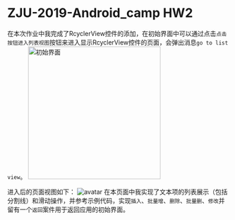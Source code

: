 # ZJU-2019-Android_camp HW2
在本次作业中我完成了RcyclerView控件的添加，在初始界面中可以通过点击`点击按钮进入列表视图`按钮来进入显示RcyclerView控件的页面，会弹出消息`go to list view`。
<img scr= "https://github.com/ZJUn00b/ZJU-2019-Android_camp/blob/hw2/app/src/main/res/pics/main.jpg" width = "300" alt = "初始界面"/>

进入后的页面视图如下：
![avatar](https://github.com/ZJUn00b/ZJU-2019-Android_camp/blob/hw2/app/src/main/res/pics/enter.jpg)
在本页面中我实现了文本项的列表展示（包括分割线）和滑动操作，并参考示例代码，实现`插入`、`批量增`、`删除`、`批量删`、`修改`并留有一个`返回`案件用于返回应用的初始界面。


